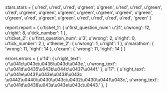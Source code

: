 

stars.stars =  [
	u'red', u'red', u'red', u'green', u'green', u'red', u'red', u'green', u'red', u'green', u'green', u'green', u'green', u'green', u'green', u'green', u'green', u'red', u'green', u'green', u'red', u'red', u'red', u'red', 'green'
]


report.report =  {
	u'ticket_1': {
		u'first_question_num': u'21', u'wrong': 12, u'right': 8, u'tick_number': 1
	},	
	u'ticket_2': {
		u'first_question_num': u'3', u'wrong': 2, u'right': 0, u'tick_number': 2
	},
	u'theme_2': {
		u'wrong': 1, u'right': 1
	},
	u'marathon': {
		'wrong': 11, 'right': 14
	},
	u'exam': {
		'wrong': 11, 'right': 14
	}
}


errors.errors =  {
	u'14': {
		u'right_text': u'\u041c\u043e\u0436\u043d\u043e.',
		u'wrong_text': u'\u041d\u0435\u043b\u044c\u0437\u044f.'
	},
	u'17': {
		u'right_text': u'\u041e\u0431\u043e\u0438\u043c \u0442\u0440\u0430\u043c\u0432\u0430\u044f\u043c.',
		u'wrong_text': u'\u041d\u0438\u043a\u043e\u043c\u0443.'
	}, 
}
